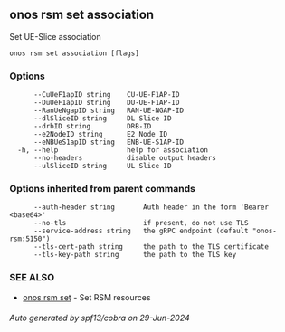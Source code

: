 <!--
SPDX-FileCopyrightText: 2019-present Open Networking Foundation <info@opennetworking.org>

SPDX-License-Identifier: Apache-2.0
-->

## onos rsm set association

Set UE-Slice association

```
onos rsm set association [flags]
```

### Options

```
      --CuUeF1apID string    CU-UE-F1AP-ID
      --DuUeF1apID string    DU-UE-F1AP-ID
      --RanUeNgapID string   RAN-UE-NGAP-ID
      --dlSliceID string     DL Slice ID
      --drbID string         DRB-ID
      --e2NodeID string      E2 Node ID
      --eNBUeS1apID string   ENB-UE-S1AP-ID
  -h, --help                 help for association
      --no-headers           disable output headers
      --ulSliceID string     UL Slice ID
```

### Options inherited from parent commands

```
      --auth-header string       Auth header in the form 'Bearer <base64>'
      --no-tls                   if present, do not use TLS
      --service-address string   the gRPC endpoint (default "onos-rsm:5150")
      --tls-cert-path string     the path to the TLS certificate
      --tls-key-path string      the path to the TLS key
```

### SEE ALSO

* [onos rsm set](onos_rsm_set.md)	 - Set RSM resources

###### Auto generated by spf13/cobra on 29-Jun-2024
